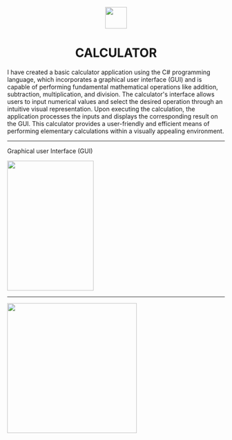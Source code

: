 
<p align="center">
 <image src ="https://user-images.githubusercontent.com/115210630/241565840-7e2aa5bf-db48-446e-ac08-6c80fbd0c173.png"  width="50" height="50" />
</p>
<h1 align="center">CALCULATOR</h1>



I have created a basic calculator application using the C# programming language, which incorporates a graphical user interface (GUI) and is capable of performing fundamental mathematical operations like addition, subtraction, multiplication, and division. The calculator's interface allows users to input numerical values and select the desired operation through an intuitive visual representation. Upon executing the calculation, the application processes the inputs and displays the corresponding result on the GUI. This calculator provides a user-friendly and efficient means of performing elementary calculations within a visually appealing environment.

***

Graphical user Interface (GUI)

<image src ="https://github.com/Laiba51-CS/Calculator/assets/115210630/03bd5704-7515-4cfe-9c39-12365358ecfa"   width="200" height="300" />

***
<image src ="https://user-images.githubusercontent.com/115210630/241565322-a2b40f96-32b7-4f99-b31f-05a49696bddd.png"   width="300" height="300" />


